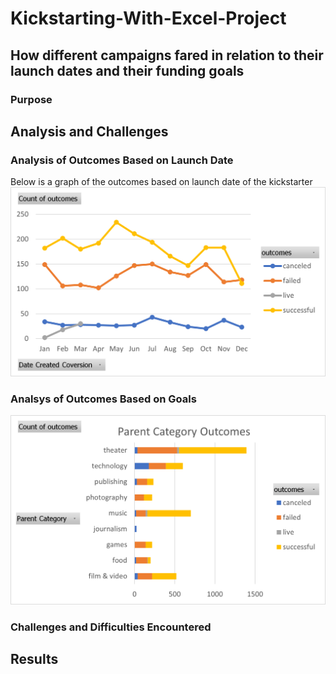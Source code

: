# Kickstarting-With-Excel-Project
## How different campaigns fared in relation to their launch dates and their funding goals
### Purpose
## Analysis and Challenges 
### Analysis of Outcomes Based on Launch Date
Below is a graph of the outcomes based on launch date of the kickstarter
![Graph of Outcomes](https://github.com/Andrew-E-Walters/Kickstarting-With-Excel-Project/blob/main/Outcomes%20Based%20on%20Launch%20Date.png)
### Analsys of Outcomes Based on Goals
![Graph of Outcomes Based on Goals](https://github.com/Andrew-E-Walters/Kickstarting-With-Excel-Project/blob/main/KickStarter%20Pivot.png)
### Challenges and Difficulties Encountered 
## Results
